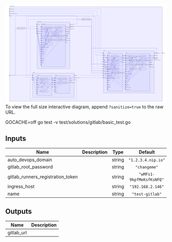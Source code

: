 <img src="diagram.svg"/>To view the full size interactive diagram, append ```?sanitize=true``` to the raw URL.

GOCACHE=off go test -v test/solutions/gitlab/basic_test.go

## Inputs

| Name | Description | Type | Default | Required |
|------|-------------|:----:|:-----:|:-----:|
| auto\_devops\_domain |  | string | `"1.2.3.4.nip.io"` | no |
| gitlab\_root\_password |  | string | `"changeme"` | no |
| gitlab\_runners\_registration\_token |  | string | `"wMFs1-9kpfMeKsfKsNFQ"` | no |
| ingress\_host |  | string | `"192.168.2.146"` | no |
| name |  | string | `"test-gitlab"` | no |

## Outputs

| Name | Description |
|------|-------------|
| gitlab\_url |  |


